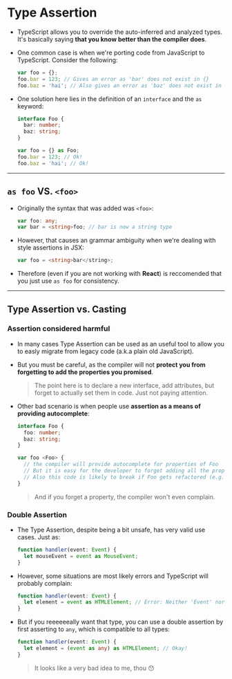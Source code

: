 # Type Assertion

- TypeScript allows you to override the auto-inferred and analyzed types. It's basically saying **that you know better than the compiler does**.

- One common case is when we're porting code from JavaScript to TypeScript. Consider the following:
  ```ts
  var foo = {};
  foo.bar = 123; // Gives an error as 'bar' does not exist in {}
  foo.baz = 'hai'; // Also gives an error as 'baz' does not exist in {}
  ```
- One solution here lies in the definition of an `interface` and the `as` keyword:

  ```ts
  interface Foo {
    bar: number;
    baz: string;
  }

  var foo = {} as Foo;
  foo.bar = 123; // Ok!
  foo.baz = 'hai'; // Ok!
  ```

---

## `as foo` VS. `<foo>`

- Originally the syntax that was added was `<foo>`:

  ```ts
  var foo: any;
  var bar = <string>foo; // bar is now a string type
  ```

- However, that causes an grammar ambiguity when we're dealing with style assertions in JSX:

  ```ts
  var foo = <string>bar</string>;
  ```

- Therefore (even if you are not working with **React**) is reccomended that you just use `as foo` for consistency.

---

## Type Assertion vs. Casting

### Assertion considered harmful

- In many cases Type Assertion can be used as an useful tool to allow you to easly migrate from legacy code (a.k.a plain old JavaScript).
- But you must be careful, as the compiler will not **protect you from forgetting to add the properties you promised**.
  > The point here is to declare a new interface, add attributes, but forget to actually set them in code. Just not paying attention.
- Other bad scenario is when people use **assertion as a means of providing autocomplete**:

  ```ts
  interface Foo {
    foo: number;
    baz: string;
  }

  var foo <Foo> {
    // the compiler will provide autocomplete for properties of Foo
    // But it is easy for the developer to forget adding all the properties
    // Also this code is likely to break if Foo gets refactored (e.g. a new property added)
  }
  ```

  > And if you forget a property, the compiler won't even complain.

### Double Assertion

- The Type Assertion, despite being a bit unsafe, has very valid use cases. Just as:
  ```ts
  function handler(event: Event) {
    let mouseEvent = event as MouseEvent;
  }
  ```
- However, some situations are most likely errors and TypeScript will probably complain:
  ```ts
  function handler(event: Event) {
    let element = event as HTMLElement; // Error: Neither 'Event' nor type 'HTMLElement' is assignable to the other
  }
  ```
- But if you reeeeeeally want that type, you can use a double assertion by first asserting to `any`, which is compatible to all types:
  ```ts
  function handler(event: Event) {
    let element = (event as any) as HTMLElement; // Okay!
  }
  ```
  > It looks like a very bad idea to me, thou :hushed:
